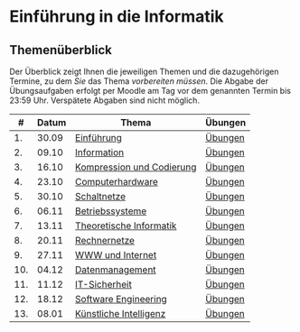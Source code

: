 # Einführung in die Informatik

## Themenüberblick

Der Überblick zeigt Ihnen die jeweiligen Themen und die dazugehörigen Termine, zu dem *Sie* das Thema *vorbereiten müssen*. Die Abgabe der Übungsaufgaben erfolgt per Moodle am Tag vor dem genannten Termin bis 23:59 Uhr. Verspätete Abgaben sind nicht möglich.

| # | Datum | Thema | Übungen |
|---|-------|-------|----------|
| 1. | 30.09 | [Einführung](01_intro/readme.md) | [Übungen](01_intro/exercise.md) |
| 2. | 09.10 | [Information](02_information/readme.md) | [Übungen](02_information/exercise.md) |
| 3. | 16.10 | [Kompression und Codierung](03_codes/readme.md) | [Übungen](03_codes/exercise.md) |
| 4. | 23.10 | [Computerhardware](04_hardware/readme.md) | [Übungen](04_hardware/exercise.md) |
| 5. | 30.10 | [Schaltnetze](05_digital_logic/readme.md) | [Übungen](05_digital_logic/exercise.md) |
| 6. | 06.11 | [Betriebssysteme](06_os/readme.md) | [Übungen](06_os/exercise.md) |
| 7. | 13.11 | [Theoretische Informatik](07_theoretical_cs/readme.md) | [Übungen](07_theoretical_cs/exercise.md) |
| 8. | 20.11 | [Rechnernetze](08_networks/readme.md) | [Übungen](08_networks/exercise.md) |
| 9. | 27.11 | [WWW und Internet](09_internet/readme.md) | [Übungen](09_internet/exercise.md) |
| 10. | 04.12 | [Datenmanagement](10_data_management/readme.md) | [Übungen](10_data_management/exercise.md) |
| 11. | 11.12 | [IT-Sicherheit](11_security/readme.md) | [Übungen](11_security/exercise.md) |
| 12. | 18.12 | [Software Engineering](12_software_engineering/readme.md) | [Übungen](12_software_engineering/exercise.md) |
| 13. | 08.01 | [Künstliche Intelligenz](13_ai/readme.md) | [Übungen](13_ai/exercise.md) |

